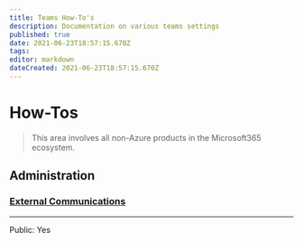 ```yaml
---
title: Teams How-To's
description: Documentation on various teams settings
published: true
date: 2021-06-23T18:57:15.670Z
tags: 
editor: markdown
dateCreated: 2021-06-23T18:57:15.670Z
---
```


# How-Tos

> This area involves all non-Azure products in the Microsoft365 ecosystem.

## Administration
### [External Communications](/O365/Teams/HowTos/ExternalCommunication)

----
Public: Yes

